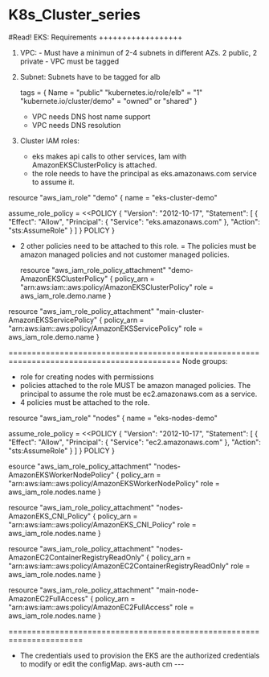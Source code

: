 # K8s_Cluster_series
#Read!
EKS: Requirements
++++++++++++++++++
1. VPC: - Must have a minimun of 2-4 subnets in different AZs. 2 public, 2 private
        - VPC must be tagged
2. Subnet: Subnets have to be tagged for alb

      tags = {
        Name = "public"
        "kubernetes.io/role/elb" = "1"
        "kubernete.io/cluster/demo" = "owned" or "shared"
      }
   - VPC needs DNS host name support
   - VPC needs DNS resolution
3. Cluster IAM roles:
   - eks makes api calls to other services, Iam with AmazonEKSClusterPolicy is attached.
   - the role needs to have the principal as eks.amazonaws.com service to assume it.
 

 resource "aws_iam_role" "demo" {
   name = "eks-cluster-demo"

   assume_role_policy = <<POLICY
   {
   "Version": "2012-10-17",
    "Statement": [
    {
    "Effect": "Allow",
    "Principal": {
    "Service": "eks.amazonaws.com"
    },
    "Action": "sts:AssumeRole"
    }
    ]
    }
     POLICY
      }
- 2 other policies need to be attached to this role. 
 = The policies must be amazon managed policies and not customer managed policies.

  resource "aws_iam_role_policy_attachment" "demo-AmazonEKSClusterPolicy" {
  policy_arn = "arn:aws:iam::aws:policy/AmazonEKSClusterPolicy"
  role       = aws_iam_role.demo.name
  }

resource "aws_iam_role_policy_attachment" "main-cluster-AmazonEKSServicePolicy" {
  policy_arn = "arn:aws:iam::aws:policy/AmazonEKSServicePolicy"
  role       = aws_iam_role.demo.name
 }

===========================================================================================
 Node groups:
  - role for creating nodes with permissions
  - policies attached to the role MUST be amazon managed policies.
  The principal to assume the role must be ec2.amazonaws.com as a service.
- 4 policies must be attached to the role.

resource "aws_iam_role" "nodes" {
   name = "eks-nodes-demo"

   assume_role_policy = <<POLICY
   {
   "Version": "2012-10-17",
    "Statement": [
    {
    "Effect": "Allow",
    "Principal": {
    "Service": "ec2.amazonaws.com"
    },
    "Action": "sts:AssumeRole"
    }
    ]
    }
     POLICY
      }



esource "aws_iam_role_policy_attachment" "nodes-AmazonEKSWorkerNodePolicy" {
policy_arn = "arn:aws:iam::aws:policy/AmazonEKSWorkerNodePolicy"
role       = aws_iam_role.nodes.name
}

resource "aws_iam_role_policy_attachment" "nodes-AmazonEKS_CNI_Policy" {
policy_arn = "arn:aws:iam::aws:policy/AmazonEKS_CNI_Policy"
role       = aws_iam_role.nodes.name
}

resource "aws_iam_role_policy_attachment" "nodes-AmazonEC2ContainerRegistryReadOnly" {
policy_arn = "arn:aws:iam::aws:policy/AmazonEC2ContainerRegistryReadOnly"
role       = aws_iam_role.nodes.name
}

resource "aws_iam_role_policy_attachment" "main-node-AmazonEC2FullAccess" {
policy_arn = "arn:aws:iam::aws:policy/AmazonEC2FullAccess"
role       = aws_iam_role.nodes.name
}

======================================================================
- The credentials used to provision the EKS are the authorized credentials to modify or edit the configMap. aws-auth cm ---
